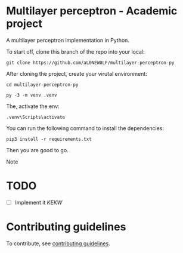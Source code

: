 # Multilayer perceptron - Academic project

A multilayer perceptron implementation in Python.

To start off, clone this branch of the repo into your local:

```shell
git clone https://github.com/aL0NEW0LF/multilayer-perceptron-py
```

After cloning the project, create your virutal environment:

```shell
cd multilayer-perceptron-py
```

```shell
py -3 -m venv .venv
```

The, activate the env:

```shell
.venv\Scripts\activate
```

You can run the following command to install the dependencies:

```shell
pip3 install -r requirements.txt
```

Then you are good to go.

> [!NOTE]
>
> # TODO
>
> - [ ] Implement it _KEKW_

# Contributing guidelines

To contribute, see [contributing guidelines](CONTRIBUTING.md).
